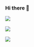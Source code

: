 ### Hi there 👋

<!--
**Ppojin/Ppojin** is a ✨ _special_ ✨ repository because its `README.md` (this file) appears on your GitHub profile.

Here are some ideas to get you started:

- 🔭 I’m currently working on ...
- 🌱 I’m currently learning ...
- 👯 I’m looking to collaborate on ...
- 🤔 I’m looking for help with ...
- 💬 Ask me about ...
- 📫 How to reach me: ...
- 😄 Pronouns: ...
- ⚡ Fun fact: ...
-->

<a href="https://github.com/ppojin/github-readme-stats">
  <img align="center" src="https://github-readme-stats.vercel.app/api?username=ppojin&show_icons=true" />
</a>
<br/>
<br/>
<a href="https://github.com/ppojin/github-readme-stats">
  <img align="center" src="https://github-readme-stats.vercel.app/api/top-langs/?username=anuraghazra&layout=compact" />
</a>
<br/>
<br/>
<a href="https://hits.seeyoufarm.com">
  <img src="https://hits.seeyoufarm.com/api/count/incr/badge.svg?url=https%3A%2F%2Fgithub.com%2FPpojin&count_bg=%2379C83D&title_bg=%23555555&icon=&icon_color=%23E7E7E7&title=hits&edge_flat=false"/>
</a>
